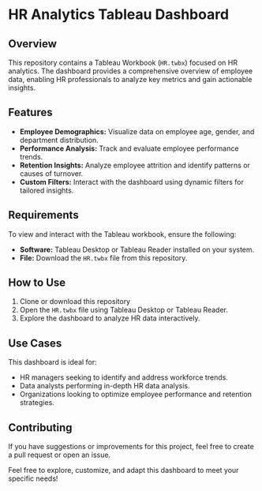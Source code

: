 # HR Analytics Tableau Dashboard

## Overview
This repository contains a Tableau Workbook (`HR.twbx`) focused on HR analytics. The dashboard provides a comprehensive overview of employee data, enabling HR professionals to analyze key metrics and gain actionable insights. 

## Features
- **Employee Demographics:** Visualize data on employee age, gender, and department distribution.
- **Performance Analysis:** Track and evaluate employee performance trends.
- **Retention Insights:** Analyze employee attrition and identify patterns or causes of turnover.
- **Custom Filters:** Interact with the dashboard using dynamic filters for tailored insights.

## Requirements
To view and interact with the Tableau workbook, ensure the following:
- **Software:** Tableau Desktop or Tableau Reader installed on your system.
- **File:** Download the `HR.twbx` file from this repository.

## How to Use
1. Clone or download this repository
2. Open the `HR.twbx` file using Tableau Desktop or Tableau Reader.
3. Explore the dashboard to analyze HR data interactively.

## Use Cases
This dashboard is ideal for:
- HR managers seeking to identify and address workforce trends.
- Data analysts performing in-depth HR data analysis.
- Organizations looking to optimize employee performance and retention strategies.

## Contributing
If you have suggestions or improvements for this project, feel free to create a pull request or open an issue.

Feel free to explore, customize, and adapt this dashboard to meet your specific needs!
